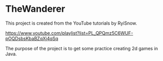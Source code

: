 # TheWanderer

This project is created from the YouTube tutorials by RyiSnow. 

https://www.youtube.com/playlist?list=PL_QPQmz5C6WUF-pOQDsbsKbaBZqXj4qSq

The purpose of the project is to get some practice creating 2d games in Java.
